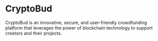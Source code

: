 # CryptoBud
CryptoBud is an innovative, secure, and user-friendly crowdfunding platform that leverages the power of blockchain technology to support creators and their projects.
